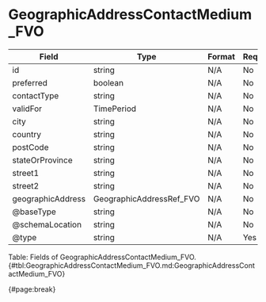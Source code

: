 <!--
    ATTENTION: This file was generated via gradle!
               Do NOT manually edit this file! Any such changes will be overwritten!
-->

# GeographicAddressContactMedium_FVO

| Field | Type | Format | Required |
| ------- | ------- | ------- | --- |
| id | string | N/A | No |
| preferred | boolean | N/A | No |
| contactType | string | N/A | No |
| validFor | TimePeriod | N/A | No |
| city | string | N/A | No |
| country | string | N/A | No |
| postCode | string | N/A | No |
| stateOrProvince | string | N/A | No |
| street1 | string | N/A | No |
| street2 | string | N/A | No |
| geographicAddress | GeographicAddressRef_FVO | N/A | No |
| @baseType | string | N/A | No |
| @schemaLocation | string | N/A | No |
| @type | string | N/A | Yes |

Table: Fields of GeographicAddressContactMedium_FVO. {#tbl:GeographicAddressContactMedium_FVO.md:GeographicAddressContactMedium_FVO}

{#page:break}
